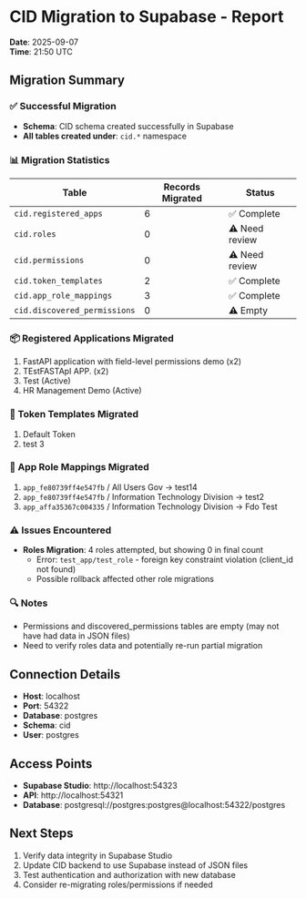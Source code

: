# CID Migration to Supabase - Report

**Date**: 2025-09-07  
**Time**: 21:50 UTC

## Migration Summary

### ✅ Successful Migration
- **Schema**: CID schema created successfully in Supabase
- **All tables created under**: `cid.*` namespace

### 📊 Migration Statistics

| Table | Records Migrated | Status |
|-------|-----------------|---------|
| `cid.registered_apps` | 6 | ✅ Complete |
| `cid.roles` | 0 | ⚠️ Need review |
| `cid.permissions` | 0 | ⚠️ Need review |
| `cid.token_templates` | 2 | ✅ Complete |
| `cid.app_role_mappings` | 3 | ✅ Complete |
| `cid.discovered_permissions` | 0 | ⚠️ Empty |

### 📦 Registered Applications Migrated
1. FastAPI application with field-level permissions demo (x2)
2. TEstFASTApI APP. (x2)
3. Test (Active)
4. HR Management Demo (Active)

### 🎫 Token Templates Migrated
1. Default Token
2. test 3

### 🔗 App Role Mappings Migrated
1. `app_fe80739ff4e547fb` / All Users Gov → test14
2. `app_fe80739ff4e547fb` / Information Technology Division → test2
3. `app_affa35367c004335` / Information Technology Division → Fdo Test

### ⚠️ Issues Encountered
- **Roles Migration**: 4 roles attempted, but showing 0 in final count
  - Error: `test_app/test_role` - foreign key constraint violation (client_id not found)
  - Possible rollback affected other role migrations
  
### 🔍 Notes
- Permissions and discovered_permissions tables are empty (may not have had data in JSON files)
- Need to verify roles data and potentially re-run partial migration

## Connection Details
- **Host**: localhost
- **Port**: 54322
- **Database**: postgres
- **Schema**: cid
- **User**: postgres

## Access Points
- **Supabase Studio**: http://localhost:54323
- **API**: http://localhost:54321
- **Database**: postgresql://postgres:postgres@localhost:54322/postgres

## Next Steps
1. Verify data integrity in Supabase Studio
2. Update CID backend to use Supabase instead of JSON files
3. Test authentication and authorization with new database
4. Consider re-migrating roles/permissions if needed